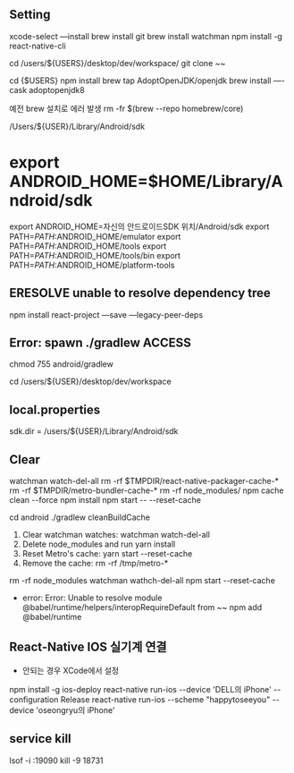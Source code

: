 ## Setting

xcode-select —install
brew install git
brew install watchman
npm install -g react-native-cli

cd /users/${USERS}/desktop/dev/workspace/
git clone ~~

cd {$USERS}
npm install
brew tap AdoptOpenJDK/openjdk
brew install —-cask adoptopenjdk8    

예전 brew 설치로 에러 발생
rm -fr $(brew --repo homebrew/core)

/Users/${USER}/Library/Android/sdk

# export ANDROID_HOME=$HOME/Library/Android/sdk
export ANDROID_HOME=자신의 안드로이드SDK 위치/Android/sdk
export PATH=$PATH:$ANDROID_HOME/emulator
export PATH=$PATH:$ANDROID_HOME/tools
export PATH=$PATH:$ANDROID_HOME/tools/bin
export PATH=$PATH:$ANDROID_HOME/platform-tools

## ERESOLVE unable to resolve dependency tree
npm install react-project —save —legacy-peer-deps

## Error: spawn ./gradlew ACCESS
chmod 755 android/gradlew 

cd /users/${USER}/desktop/dev/workspace

## local.properties
sdk.dir = /users/${USER}/Library/Android/sdk


## Clear

watchman watch-del-all
rm -rf $TMPDIR/react-native-packager-cache-*
rm -rf $TMPDIR/metro-bundler-cache-*
rm -rf node_modules/
npm cache clean --force
npm install
npm start -- --reset-cache

cd android
./gradlew cleanBuildCache

1. Clear watchman watches: watchman watch-del-all
2. Delete node_modules and run yarn install
3. Reset Metro's cache: yarn start --reset-cache
4. Remove the cache: rm -rf /tmp/metro-*

rm -rf node_modules
watchman wathch-del-all
npm start --reset-cache

* error: Error: Unable to resolve module @babel/runtime/helpers/interopRequireDefault from ~~
npm add @babel/runtime

## React-Native IOS 실기계 연결 
- 안되는 경우 XCode에서 설정

npm install -g ios-deploy 
react-native run-ios --device 'DELL의 iPhone' --configuration Release
react-native run-ios --scheme "happytoseeyou" --device 'oseongryu의 iPhone'

## service kill
lsof -i :19090
kill -9 18731
